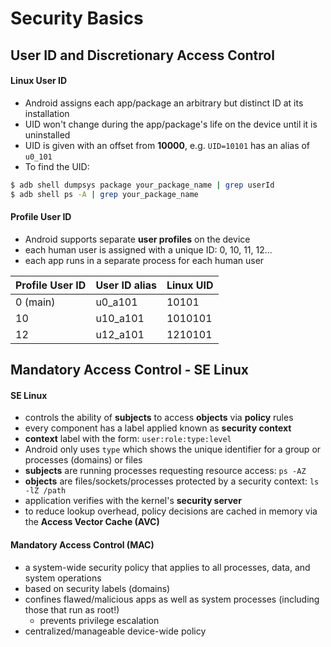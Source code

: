 # Security Basics

## User ID and Discretionary Access Control

#### Linux User ID

+ Android assigns each app/package an arbitrary but distinct ID at its installation
+ UID won't change during the app/package's life on the device until it is uninstalled
+ UID is given with an offset from **10000**, e.g. `UID=10101` has an alias of `u0_101`
+ To find the UID:

```sh
$ adb shell dumpsys package your_package_name | grep userId
$ adb shell ps -A | grep your_package_name
```

#### Profile User ID

+ Android supports separate **user profiles** on the device
+ each human user is assigned with a unique ID: 0, 10, 11, 12...
+ each app runs in a separate process for each human user

| Profile User ID | User ID alias | Linux UID |
|-----------------|---------------|-----------|
| 0 (main)        | u0_a101       | 10101     |
| 10              | u10_a101      | 1010101   |
| 12              | u12_a101      | 1210101   |

## Mandatory Access Control - SE Linux

#### SE Linux

+ controls the ability of **subjects** to access **objects** via **policy** rules
+ every component has a label applied known as **security context**
+ **context** label with the form: `user:role:type:level`
+ Android only uses `type` which shows the unique identifier for a group or processes (domains) or files
+ **subjects** are running processes requesting resource access: `ps -AZ`
+ **objects** are files/sockets/processes protected by a security context: `ls -lZ /path`
+ application verifies with the kernel's **security server**
+ to reduce lookup overhead, policy decisions are cached in memory via the **Access Vector Cache (AVC)**

#### Mandatory Access Control (MAC)

+ a system-wide security policy that applies to all processes, data, and system operations
+ based on security labels (domains)
+ confines flawed/malicious apps as well as system processes (including those that run as root!)
    * prevents privilege escalation
+ centralized/manageable device-wide policy
